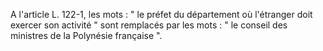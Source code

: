   
 A l'article L. 122-1, les mots : " le préfet du département où l'étranger doit exercer son activité " sont remplacés par les mots : " le conseil des ministres de la Polynésie française ".  

  
